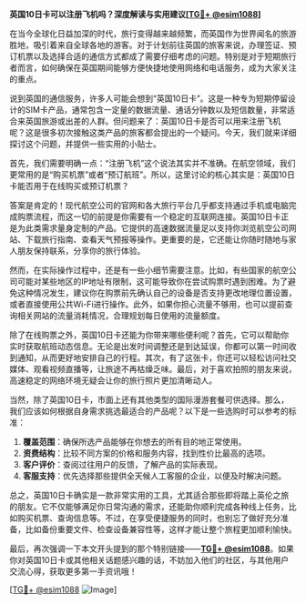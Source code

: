 **英国10日卡可以注册飞机吗？深度解读与实用建议[[TG💪+ @esim1088](https://t.me/s/esim1088)]**

在当今全球化日益加深的时代，旅行变得越来越频繁，而英国作为世界闻名的旅游胜地，吸引着来自全球各地的游客。对于计划前往英国的旅客来说，办理签证、预订机票以及选择合适的通信方式都成了需要仔细考虑的问题。特别是对于短期旅行者而言，如何确保在英国期间能够方便快捷地使用网络和电话服务，成为大家关注的重点。

说到英国的通信服务，许多人可能会想到“英国10日卡”。这是一种专为短期停留设计的SIM卡产品，通常包含一定量的数据流量、通话分钟数以及短信数量，非常适合来英国旅游或出差的人群。但问题来了：英国10日卡是否可以用来注册飞机呢？这是很多初次接触这类产品的旅客都会提出的一个疑问。今天，我们就来详细探讨这个问题，并提供一些实用的小贴士。

首先，我们需要明确一点：“注册飞机”这个说法其实并不准确。在航空领域，我们更常用的是“购买机票”或者“预订航班”。所以，这里讨论的核心其实是：英国10日卡能否用于在线购买或预订机票？

答案是肯定的！现代航空公司的官网和各大旅行平台几乎都支持通过手机或电脑完成购票流程，而这一切的前提是你需要有一个稳定的互联网连接。英国10日卡正是为此类需求量身定制的产品。它提供的高速数据流量足以支持你浏览航空公司网站、下载旅行指南、查看天气预报等操作。更重要的是，它还能让你随时随地与家人朋友保持联系，分享你的旅行体验。

然而，在实际操作过程中，还是有一些小细节需要注意。比如，有些国家的航空公司可能对某些地区的IP地址有限制，这可能导致你在尝试购票时遇到困难。为了避免这种情况发生，建议你在购票前先确认自己的设备是否支持更改地理位置设置，或者直接使用公共Wi-Fi进行操作。此外，如果你担心流量不够用，也可以提前查询相关网站的流量消耗情况，合理规划每日使用的流量额度。

除了在线购票之外，英国10日卡还能为你带来哪些便利呢？首先，它可以帮助你实时获取航班动态信息。无论是出发时间调整还是到达延误，你都可以第一时间收到通知，从而更好地安排自己的行程。其次，有了这张卡，你还可以轻松访问社交媒体、观看视频直播等，让旅途不再枯燥乏味。最后，对于喜欢拍照的朋友来说，高速稳定的网络环境无疑会让你的旅行照片更加清晰动人。

当然，除了英国10日卡，市面上还有其他类型的国际漫游套餐可供选择。那么，我们应该如何根据自身需求挑选最适合的产品呢？以下是一些选购时可以参考的标准：

1. **覆盖范围**：确保所选产品能够在你想去的所有目的地正常使用。
2. **资费结构**：比较不同方案的价格和服务内容，找到性价比最高的选项。
3. **客户评价**：查阅过往用户的反馈，了解产品的实际表现。
4. **客服支持**：优先选择那些提供全天候人工客服的企业，以便及时解决问题。

总之，英国10日卡确实是一款非常实用的工具，尤其适合那些即将踏上英伦之旅的朋友。它不仅能够满足你日常沟通的需求，还能助你顺利完成各种线上任务，比如购买机票、查询信息等。不过，在享受便捷服务的同时，也别忘了做好充分准备，比如备份重要文件、检查设备兼容性等，这样才能让整个旅程更加顺利愉快。

最后，再次强调一下本文开头提到的那个特别链接——**[TG💪+ @esim1088](https://t.me/s/esim1088)**。如果你对英国10日卡或其他相关话题感兴趣的话，不妨加入他们的社区，与其他用户交流心得，获取更多第一手资讯哦！

[[TG💪+ @esim1088](https://t.me/s/esim1088) ![Image](https://i.postimg.cc/4NQfJmqS/Snipaste-2025-05-13-00-14-12.png)]
